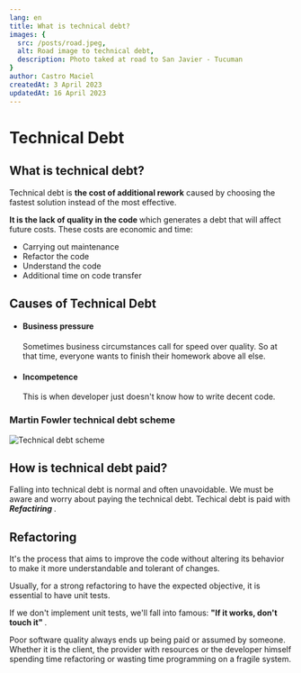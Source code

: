 ```yaml
---
lang: en
title: What is technical debt?
images: {
  src: /posts/road.jpeg,
  alt: Road image to technical debt,
  description: Photo taked at road to San Javier - Tucuman
}
author: Castro Maciel
createdAt: 3 April 2023
updatedAt: 16 April 2023
---
```


<h1> Technical Debt </h1>

<h2> What is technical debt? </h2>

<p> Technical debt is <strong>the cost of additional rework</strong> caused by choosing the fastest solution instead of the most effective. </p>

<p> <strong> It is the lack of quality in the code </strong> which generates a debt that will affect future costs. These costs are economic and time: <p>

<ul>
  <li> Carrying out maintenance </li>
  <li> Refactor the code </li>
  <li> Understand the code </li>
  <li> Additional time on code transfer </li>
</ul>

<h2> Causes of Technical Debt </h2>

<ul>
  <li>
    <h4> Business pressure </h4>
    <p> Sometimes business circumstances call for speed over quality. So at that time, everyone wants to finish their homework above all else. </p>
  </li>
  <li>
    <h4> Incompetence </h4>
    <p> This is when developer just doesn't know how to write decent code. </p>
  </li>
</ul>

<h3> Martin Fowler technical debt scheme </h3>

<img src="/posts/technicaldebt-scheme.jpeg" alt="Technical debt scheme"/>

<h2> How is technical debt paid? </h2>

<p> Falling into technical debt is normal and often unavoidable. We must be aware and worry about paying the technical debt. Techical debt is paid with <strong><i> Refactiring </i></strong>. </p>

<h2> Refactoring </h2>

<p> It's the process that aims to improve the code without altering its behavior to make it more understandable and tolerant of changes. </p>

<p> Usually, for a strong refactoring to have the expected objective, it is essential to have unit tests. </p>

<p> If we don't implement unit tests, we'll fall into famous: <strong> "If it works, don't touch it" </strong>. </p>

<p> Poor software quality always ends up being paid or assumed by someone. Whether it is the client, the provider with resources or the developer himself spending time refactoring or wasting time programming on a fragile system. </p>
